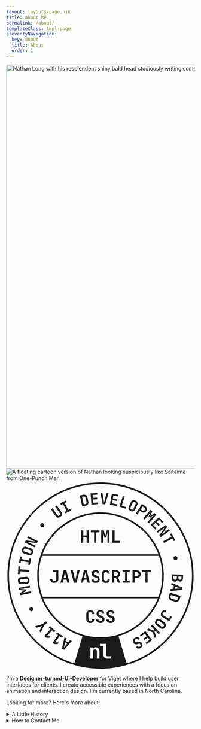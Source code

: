 ```yaml
---
layout: layouts/page.njk
title: About Me
permalink: /about/
templateClass: tmpl-page
eleventyNavigation:
  key: about
  title: About
  order: 1
---
```

<div class="feature relative">
<img class="rounded-1" srcset="https://user-images.githubusercontent.com/623568/247686578-227b031d-bd71-4d5b-88e4-60b6915b7a6a.jpg 960w, https://user-images.githubusercontent.com/623568/247686589-54231f47-41e7-4444-93c1-b2b47b9da555.jpg 1920w"
sizes="(max-width: 768px) 100vw, 1920px" alt="Nathan Long with his resplendent shiny bald head studiously writing something of presumably great importance" width="1920" height="1080">
<img class="about-inset rounded-full" src="https://user-images.githubusercontent.com/623568/247695819-a3b3e0ee-6a61-4055-95d4-39a10ff7c603.png" alt="A floating cartoon version of Nathan looking suspiciously like Saitaima from One-Punch Man">
<div class="svg-inset">
<svg viewBox="0 0 355 355" xmlns="http://www.w3.org/2000/svg" xml:space="preserve" style="fill-rule:evenodd;clip-rule:evenodd;stroke-linejoin:round;stroke-miterlimit:2"><title>A rotating badge with text reading HTML, JavaScript, and CSS in the middle with a ring of text around it reading A11y, Motion, UI Development, Bad Jokes</title><path d="M177.5 2.137c96.784 0 175.361 78.576 175.361 175.361S274.284 352.859 177.5 352.859c-96.785 0-175.362-78.576-175.362-175.361S80.715 2.137 177.5 2.137ZM67.35 140.557c-3.896 11.607-6.007 24.03-6.007 36.941 0 13.956 2.466 27.34 6.987 39.74h218.34c4.52-12.4 6.986-25.784 6.986-39.74 0-12.912-2.11-25.334-6.007-36.94H67.35Zm120.134 50.707c-1.515 0-2.827-.283-3.936-.848-1.11-.565-1.968-1.365-2.576-2.4-.608-1.035-.912-2.256-.912-3.664v-10.176c0-1.408.304-2.629.912-3.664.608-1.035 1.467-1.835 2.576-2.4s2.42-.848 3.936-.848c1.493 0 2.795.283 3.904.848s1.973 1.365 2.592 2.4.928 2.256.928 3.664h-4.032c0-1.088-.293-1.925-.88-2.512s-1.424-.88-2.512-.88-1.931.288-2.528.864c-.597.576-.896 1.408-.896 2.496v10.208c0 1.088.299 1.925.896 2.512s1.44.88 2.528.88 1.925-.293 2.512-.88.88-1.424.88-2.512h4.032c0 1.408-.31 2.629-.928 3.664-.62 1.035-1.483 1.835-2.592 2.4-1.11.565-2.411.848-3.904.848Zm-60.32-.32-5.888-23.36h4.128l3.552 15.232c.192.747.368 1.552.528 2.416.16.864.283 1.552.368 2.064.085-.512.208-1.2.368-2.064.16-.864.336-1.68.528-2.448l3.424-15.2h4.064l-5.888 23.36h-5.184Zm110.656 0v-23.36h7.776c1.557 0 2.917.3 4.08.896 1.163.597 2.064 1.435 2.704 2.512.64 1.077.96 2.341.96 3.792 0 1.451-.32 2.715-.96 3.792-.64 1.077-1.541 1.915-2.704 2.512-1.163.597-2.523.896-4.08.896h-3.776v8.96h-4Zm4-12.48h3.776c1.13 0 2.027-.341 2.688-1.024.66-.683.992-1.568.992-2.656s-.331-1.973-.992-2.656-1.557-1.024-2.688-1.024h-3.776v7.36Zm-22.784 12.48v-3.616h4.704V171.2h-4.704v-3.616h13.44v3.616h-4.704v16.128h4.704v3.616h-13.44Zm43.104 0V171.2h-6.112v-3.616h16.255v3.616h-6.112v19.744h-4.031Zm-93.92.32c-1.6 0-2.981-.272-4.144-.816-1.163-.544-2.07-1.312-2.72-2.304-.651-.992-.976-2.16-.976-3.504h4c0 .96.352 1.723 1.056 2.288.704.565 1.643.848 2.816.848 1.152 0 2.053-.277 2.704-.832.65-.555.976-1.312.976-2.272 0-.789-.224-1.467-.672-2.032-.448-.565-1.067-.955-1.856-1.168l-2.816-.768c-1.813-.491-3.221-1.339-4.224-2.544-1.003-1.205-1.504-2.661-1.504-4.368 0-1.984.66-3.568 1.984-4.752 1.323-1.184 3.104-1.776 5.344-1.776 2.26 0 4.059.581 5.392 1.744 1.333 1.163 2 2.725 2 4.688h-4c0-.896-.304-1.611-.912-2.144-.608-.533-1.445-.8-2.512-.8-1.045 0-1.861.261-2.448.784s-.88 1.253-.88 2.192c0 .725.219 1.355.656 1.888.437.533 1.072.907 1.904 1.12l2.848.8c1.813.491 3.216 1.339 4.208 2.544s1.488 2.693 1.488 4.464c0 1.344-.32 2.523-.96 3.536-.64 1.013-1.536 1.797-2.688 2.352-1.152.555-2.507.832-4.064.832Zm-27.744-.32 5.888-23.36h5.152l5.92 23.36h-4.096l-1.28-5.664h-6.208l-1.28 5.664h-4.096Zm6.112-8.928h4.736l-1.408-6.272a138.22 138.22 0 0 1-.608-2.832 59.86 59.86 0 0 1-.352-1.84 59.86 59.86 0 0 1-.352 1.84c-.171.843-.373 1.776-.608 2.8l-1.408 6.304Zm52.8 8.928v-23.36h7.392c1.557 0 2.907.288 4.048.864 1.14.576 2.032 1.381 2.672 2.416.64 1.035.96 2.256.96 3.664 0 1.557-.39 2.917-1.168 4.08a6.364 6.364 0 0 1-3.152 2.48l4.64 9.856h-4.48l-4.064-9.28h-2.848v9.28h-4Zm4-12.8h3.392c1.13 0 2.016-.309 2.656-.928.64-.619.96-1.472.96-2.56s-.325-1.952-.976-2.592c-.651-.64-1.531-.96-2.64-.96h-3.392v7.04Zm-101.312 12.8 5.888-23.36h5.152l5.92 23.36h-4.096l-1.28-5.664h-6.208l-1.28 5.664h-4.096Zm6.112-8.928h4.736l-1.408-6.272a138.22 138.22 0 0 1-.608-2.832 59.86 59.86 0 0 1-.352-1.84 59.86 59.86 0 0 1-.352 1.84c-.171.843-.373 1.776-.608 2.8l-1.408 6.304Zm-17.792 9.248c-2.368 0-4.24-.651-5.616-1.952-1.376-1.301-2.064-3.061-2.064-5.28h4c0 1.152.325 2.064.976 2.736.65.672 1.552 1.008 2.704 1.008 1.13 0 2.027-.331 2.688-.992.66-.661.992-1.568.992-2.72V171.2h-6.56v-3.616h10.56v16.48c0 2.219-.688 3.973-2.064 5.264-1.376 1.29-3.248 1.936-5.616 1.936Zm196.2-53.707C270.296 93.1 227.578 61.342 177.5 61.342S84.703 93.099 68.403 137.557h218.193Zm-121.24-21.698V96.115h-6.112V92.5H175.5v3.616h-6.112v19.744h-4.032Zm13.408 0V92.5h4.736l2.24 7.424c.235.747.42 1.424.56 2.032.139.608.229 1.062.272 1.36.043-.298.133-.752.272-1.36a26.55 26.55 0 0 1 .56-2.032l2.208-7.424h4.768v23.36h-3.744v-9.824c0-2.154.085-4.154.256-6 .17-1.845.363-3.6.576-5.264l-3.168 11.04h-3.488l-3.2-10.816c.213 1.494.416 3.131.608 4.912.192 1.782.288 3.824.288 6.128v9.824h-3.744Zm21.28 0V92.5h4v19.744h9.92v3.616h-13.92Zm-59.008 0V92.5h4v9.376h6.272V92.5h4v23.36h-4v-10.368h-6.272v10.368h-4ZM226.6 342.753c71.24-21.164 123.26-87.182 123.26-165.255 0-95.129-77.233-172.361-172.361-172.361-95.13 0-172.362 77.232-172.362 172.361 0 78.073 52.02 144.091 123.26 165.255l15.099-51.029c-49.22-14.65-85.154-60.274-85.154-114.226 0-65.765 53.392-119.156 119.157-119.156 65.765 0 119.156 53.391 119.156 119.156 0 53.952-35.933 99.577-85.153 114.226l15.098 51.03ZM43.64 186.09c.128 2.026-.334 3.668-1.387 4.926-1.054 1.259-2.535 1.949-4.445 2.07l-9.204.585c-1.91.12-3.467-.375-4.671-1.49-1.204-1.115-1.871-2.686-2-4.711-.128-2.026.334-3.669 1.387-4.927 1.053-1.258 2.526-1.947 4.416-2.068l9.233-.586c1.91-.122 3.467.375 4.67 1.49 1.205 1.115 1.872 2.685 2 4.711Zm-3.184.202c-.063-.984-.375-1.71-.938-2.178-.562-.467-1.335-.67-2.32-.608l-9.203.585c-.984.063-1.725.362-2.224.897-.5.536-.717 1.295-.654 2.279.062.984.375 1.71.937 2.178.563.468 1.336.671 2.32.608l9.204-.585c.984-.062 1.725-.361 2.224-.897.498-.535.716-1.295.654-2.279Zm231.537-104.56 15.575-14.337 8.603 9.344-2.347 2.16-6.187-6.72-4.054 3.731 5.5 5.974-2.262 2.082-5.5-5.974-4.565 4.204 6.187 6.72-2.347 2.161-8.603-9.345ZM46.957 210.34l-20.771 4.088-.83-4.211 6.21-3.291c.623-.34 1.193-.624 1.709-.854.516-.23.904-.39 1.162-.48-.273.015-.692.013-1.257-.004a23.59 23.59 0 0 1-1.905-.142l-6.988-.664-.834-4.24 20.77-4.088.657 3.329-8.736 1.72a59.2 59.2 0 0 1-5.38.822 137.7 137.7 0 0 1-4.781.409l10.37.885.61 3.102-9.056 4.738c1.29-.451 2.71-.918 4.26-1.401 1.55-.482 3.35-.925 5.4-1.328l8.735-1.72.655 3.33Zm3.525 28.915c.483.99.564 1.95.243 2.882-.32.93-.976 1.637-1.967 2.12-.99.483-1.951.564-2.881.243-.931-.32-1.638-.976-2.121-1.967-.483-.99-.564-1.951-.243-2.881.32-.931.976-1.638 1.967-2.121.99-.483 1.95-.564 2.88-.243.932.32 1.639.976 2.122 1.967Zm241.927 7.437c1.108-1.837 2.49-2.985 4.143-3.444 1.654-.46 3.342-.17 5.064.87l-1.873 3.104c-.894-.54-1.754-.714-2.58-.523-.826.19-1.508.732-2.048 1.626-.529.877-.692 1.728-.488 2.55.204.823.752 1.504 1.646 2.043l9.983 6.022 3.071-5.091 2.806 1.693-4.943 8.194-12.789-7.714c-1.722-1.038-2.76-2.393-3.119-4.065-.357-1.672.018-3.427 1.127-5.265Zm2.991-133.705 15.804-8.39-2.597-4.893 2.895-1.536 6.907 13.012-2.894 1.536-2.597-4.892-15.804 8.39-1.714-3.227Zm-20.25 157.119 14.552 15.375-2.632 2.492-5.94-6.276-1.812 1.714 3.013 9.047-2.844 2.691-3.483-10.598-11.237-4.617 2.927-2.771 9.472 3.933 1.79-1.695-6.438-6.803 2.632-2.492Zm8.128-175.74 17.266-12.25 2.568 3.618-10.549 14.702a89.26 89.26 0 0 1 1.685-1.409c.653-.534 1.32-1.072 2.001-1.615a42.755 42.755 0 0 1 1.851-1.402l8.183-5.806 1.913 2.697-17.266 12.25-2.567-3.62 10.582-14.654c-.435.356-.959.787-1.572 1.293a92.491 92.491 0 0 1-1.903 1.528c-.656.512-1.267.97-1.835 1.373l-8.444 5.99-1.913-2.696ZM123.355 300.78l-14.364 16.441-4.16-2.119 4.829-21.299 3.307 1.685-1.296 5.101 5.013 2.553 3.364-4.047 3.307 1.685Zm-8.608 4.695-3.824-1.948-1.443 5.644c-.241.941-.465 1.786-.674 2.537a56.584 56.584 0 0 1-.473 1.631c.21-.284.557-.73 1.04-1.34.486-.612 1.033-1.282 1.644-2.012l3.73-4.512Zm-37.835-38.852-5.824 5.015-6.17 13.501-2.478-2.878 3.403-7.293c.275-.57.569-1.102.88-1.6.31-.497.565-.87.762-1.115-.285.143-.694.335-1.226.577-.532.24-1.1.456-1.703.644l-7.66 2.348-2.46-2.857 14.268-4.096 5.824-5.015 2.384 2.769Zm234.498-75.31 20.051 8.637-.743 4.609-21.754 1.928.59-3.664 5.253-.33.895-5.553-4.883-1.962.591-3.665Zm7.106 6.756-.683 4.237 5.815-.355c.97-.06 1.843-.104 2.621-.135a53.134 53.134 0 0 1 1.697-.05 56.754 56.754 0 0 1-1.595-.58c-.73-.275-1.535-.591-2.418-.948l-5.437-2.17Zm-36.537 63.515c1.275-1.58 2.726-2.477 4.352-2.692 1.627-.216 3.186.278 4.675 1.48l7.177 5.79c1.49 1.203 2.301 2.62 2.435 4.257.133 1.635-.437 3.243-1.712 4.823-1.275 1.58-2.725 2.477-4.352 2.692-1.627.216-3.178-.272-4.652-1.461l-7.2-5.81c-1.49-1.202-2.3-2.62-2.435-4.256-.133-1.635.437-3.243 1.712-4.823Zm2.483 2.003c-.619.768-.88 1.514-.782 2.239.098.725.531 1.397 1.298 2.016l7.177 5.79c.768.62 1.516.9 2.246.844.73-.057 1.403-.47 2.022-1.237.62-.768.88-1.514.782-2.24-.098-.724-.53-1.396-1.298-2.015l-7.177-5.791c-.768-.62-1.516-.9-2.245-.843-.73.058-1.404.47-2.023 1.237ZM160.427 44.006l-1.681-21.103 12.662-1.01.254 3.18-9.107.727.438 5.492 8.094-.645.244 3.065-8.094.645.493 6.186 9.106-.725.253 3.179-12.662 1.009Zm21.169-.88-4.294-21.406 3.737.184 2.539 13.945c.14.684.265 1.42.37 2.21.108.789.188 1.417.243 1.884.099-.46.24-1.077.424-1.851a36.61 36.61 0 0 1 .587-2.193l3.773-13.607 3.679.18-6.366 20.884-4.692-.23ZM43.253 170.593l-17.854-1.179-.365 5.527-3.27-.216.97-14.7 3.27.216-.364 5.527 17.854 1.18-.241 3.645Zm1.203-13.097-3.215-.632.82-4.183-14.341-2.816-.821 4.183-3.216-.63 2.347-11.953 3.215.631-.821 4.183 14.342 2.816.822-4.183 3.215.632-2.347 11.952ZM195.16 44.112l3.758-20.834 12.5 2.255-.566 3.139-8.99-1.621-.978 5.422 7.99 1.442-.545 3.025-7.991-1.441-1.101 6.107 8.99 1.62-.567 3.14-12.5-2.254ZM50.359 134.763c-.645 1.924-1.693 3.271-3.143 4.04-1.45.767-3.082.847-4.897.24l-8.744-2.932c-1.815-.608-3.07-1.655-3.764-3.142-.695-1.487-.72-3.193-.075-5.117.645-1.925 1.693-3.272 3.143-4.04 1.45-.768 3.074-.85 4.87-.249l8.772 2.94c1.814.608 3.069 1.656 3.764 3.142.694 1.487.719 3.193.074 5.118Zm-3.025-1.014c.314-.935.298-1.725-.046-2.37-.345-.646-.984-1.126-1.92-1.439l-8.743-2.93c-.935-.314-1.734-.316-2.398-.009-.664.308-1.153.93-1.466 1.864-.313.935-.298 1.725.047 2.371.344.645.984 1.125 1.919 1.438l8.744 2.93c.935.314 1.734.317 2.398.01.664-.309 1.152-.93 1.465-1.865Zm59.403 158.24-1.864 2.694-4.532-3.134-8.346 12.07 6.898-.237-2.177 3.15-6.003.114-3.53-2.442 10.177-14.716-3.65-2.524 1.864-2.694 11.163 7.718Zm-14.182-10.114-2.196 2.432-4.09-3.694-9.835 10.888 6.87.657L80.738 295l-5.967-.662-3.185-2.877 11.994-13.277-3.293-2.974 2.197-2.432 10.07 9.098ZM70.61 85.172c-.721.833-1.573 1.285-2.554 1.356-.982.07-1.89-.255-2.723-.977-.833-.72-1.285-1.572-1.355-2.554-.071-.982.254-1.889.976-2.722.72-.834 1.573-1.285 2.554-1.356.982-.07 1.89.255 2.723.976s1.285 1.573 1.355 2.555c.07.981-.254 1.89-.976 2.722Zm241.463 89.98 21.158.727-.223 6.492c-.07 2.029-.619 3.63-1.645 4.804-1.027 1.174-2.372 1.732-4.033 1.675-1.16-.04-2.13-.378-2.91-1.014-.782-.636-1.28-1.48-1.495-2.532-.292 1.17-.909 2.091-1.85 2.765-.943.674-2.09.987-3.443.941-1.217-.042-2.27-.363-3.158-.965-.889-.601-1.562-1.417-2.02-2.449-.458-1.031-.663-2.242-.615-3.633l.234-6.811Zm12.312 3.963-.099 2.898c-.033.947.197 1.709.69 2.287.493.578 1.184.883 2.072.913.87.03 1.57-.222 2.101-.755.531-.533.813-1.282.846-2.248l.1-2.899-5.71-.196Zm-9.419-.324-.105 3.043c-.036 1.063.22 1.909.77 2.537.548.628 1.315.959 2.301.993.985.034 1.793-.243 2.422-.831.63-.587.963-1.413 1-2.475l.104-3.044-6.492-.223ZM111.235 60.431l-1.486-2.92 3.799-1.933-6.63-13.026-3.8 1.934-1.486-2.921 10.855-5.525 1.486 2.92-3.8 1.934 6.63 13.026 3.8-1.934 1.487 2.92-10.855 5.526Zm196.952 149.18 20.288 6.044-1.796 6.03c-.409 1.372-1.027 2.484-1.856 3.337-.829.852-1.799 1.416-2.909 1.69-1.11.274-2.305.22-3.584-.16l-7.587-2.26c-1.279-.381-2.312-.991-3.1-1.831a5.974 5.974 0 0 1-1.525-3.011c-.227-1.167-.137-2.437.272-3.808l1.797-6.031Zm2.077 4.402-.76 2.557c-.299 1-.245 1.884.162 2.65.407.767 1.111 1.3 2.112 1.598l7.587 2.26c.982.293 1.853.229 2.614-.19.76-.42 1.29-1.13 1.587-2.13l.762-2.556-14.064-4.19ZM213.13 47.74l6.537-20.136 3.448 1.12-5.525 17.018 8.55 2.776-1.011 3.117-12-3.895Zm30.965 12.774 11.437-17.815 5.93 3.807c1.188.763 2.079 1.656 2.672 2.68.594 1.026.871 2.106.832 3.24-.039 1.135-.414 2.256-1.124 3.362-.71 1.107-1.572 1.914-2.588 2.422-1.015.509-2.113.706-3.292.592-1.18-.113-2.362-.551-3.55-1.314l-2.88-1.85-4.386 6.835-3.051-1.96Zm9.16-7.56 2.88 1.85c.863.553 1.713.732 2.552.535.838-.197 1.524-.71 2.056-1.54.533-.83.714-1.667.544-2.511-.17-.845-.686-1.544-1.548-2.097l-2.88-1.85-3.603 5.614Zm61.85 92.578c-.25-1.073-.115-2.027.404-2.863.52-.836 1.317-1.379 2.39-1.629 1.073-.25 2.028-.115 2.864.405.836.52 1.378 1.316 1.63 2.39.25 1.073.114 2.027-.406 2.863-.52.836-1.317 1.38-2.39 1.63-1.073.25-2.028.114-2.863-.406-.836-.52-1.379-1.316-1.629-2.39ZM142.966 47.417l-4.423-20.703 6.154-1.315c1.399-.3 2.672-.29 3.817.03 1.146.319 2.105.9 2.878 1.743.774.843 1.3 1.917 1.578 3.22l1.654 7.743c.279 1.305.239 2.505-.12 3.6-.36 1.094-.997 2.02-1.912 2.78-.915.759-2.072 1.288-3.472 1.587l-6.154 1.315Zm2.867-3.934 2.609-.557c1.02-.218 1.77-.69 2.248-1.415.478-.724.608-1.597.389-2.618l-1.654-7.743c-.214-1.002-.687-1.736-1.42-2.202-.732-.466-1.608-.59-2.63-.372l-2.608.557 3.066 14.35ZM53.77 124.526l-19.028-9.279 1.945-3.988 17.959 2.208a88.392 88.392 0 0 1-2.044-.803c-.781-.316-1.574-.643-2.377-.98a42.937 42.937 0 0 1-2.117-.953l-9.02-4.398 1.45-2.972 19.029 9.28-1.945 3.987-17.934-2.26c.52.211 1.15.464 1.888.76.738.295 1.489.607 2.253.937.764.33 1.459.647 2.085.952l9.305 4.538-1.45 2.971ZM262.08 282.11l12.517 17.071-10.243 7.511-1.886-2.573 7.366-5.4-3.258-4.445-6.547 4.802-1.818-2.479 6.547-4.802-3.668-5.005-7.367 5.402-1.886-2.573 10.243-7.51Zm-19.787 12.79c1.269-.704 2.483-1.094 3.644-1.173 1.16-.079 2.217.132 3.168.632.95.501 1.722 1.285 2.312 2.35l-3.172 1.756c-.421-.76-1.035-1.21-1.841-1.35-.807-.14-1.675.048-2.605.563-.914.506-1.506 1.121-1.78 1.847-.271.725-.197 1.468.225 2.23.346.625.82 1.064 1.424 1.316.604.251 1.265.288 1.985.111l2.569-.627c1.653-.407 3.142-.353 4.466.163 1.324.515 2.36 1.45 3.11 2.803.87 1.573 1.04 3.12.512 4.638-.53 1.52-1.681 2.771-3.457 3.754-1.793.993-3.473 1.321-5.041.984-1.567-.336-2.782-1.283-3.643-2.839l3.17-1.756c.395.711.949 1.144 1.666 1.3.716.156 1.497 0 2.342-.468.829-.459 1.36-1.025 1.597-1.696.236-.672.148-1.38-.264-2.125-.32-.575-.768-.978-1.35-1.209-.58-.23-1.247-.248-2-.052l-2.61.616c-1.653.407-3.137.35-4.453-.17-1.315-.52-2.361-1.482-3.14-2.886-.59-1.066-.852-2.14-.79-3.225.063-1.085.429-2.1 1.099-3.045.67-.945 1.622-1.76 2.857-2.443ZM101.866 66.778c-1.708 1.168-3.364 1.615-4.968 1.34-1.603-.273-2.956-1.216-4.058-2.828l-8.542-12.498 3.017-2.062 8.525 12.474c.568.83 1.217 1.335 1.948 1.514.732.179 1.496-.004 2.294-.55.782-.534 1.227-1.177 1.333-1.93.107-.751-.123-1.542-.691-2.372l-8.525-12.474 3.017-2.062 8.542 12.498c1.1 1.612 1.493 3.212 1.173 4.8-.32 1.589-1.341 2.972-3.065 4.15Zm132.326-10.85c-1.84-.858-3.06-2.051-3.66-3.578-.6-1.528-.495-3.16.314-4.893l3.897-8.36c.809-1.733 1.99-2.862 3.547-3.385 1.555-.522 3.253-.355 5.093.503 1.839.858 3.059 2.05 3.659 3.578.6 1.527.499 3.15-.301 4.867l-3.91 8.385c-.808 1.734-1.99 2.863-3.546 3.386-1.555.522-3.253.355-5.093-.503Zm1.348-2.891c.894.416 1.68.49 2.36.22.68-.27 1.23-.851 1.646-1.744l3.897-8.36c.417-.892.509-1.686.279-2.38-.231-.695-.794-1.25-1.687-1.667-.894-.416-1.681-.49-2.361-.221-.68.27-1.23.852-1.645 1.745l-3.897 8.358c-.417.894-.51 1.688-.28 2.382.232.695.794 1.25 1.688 1.667Zm22.602 16.697 13.577-16.242 3.293 2.752-2.758 6.464c-.27.656-.534 1.235-.79 1.739-.258.503-.459.87-.603 1.103.204-.182.53-.445.98-.787.45-.342.973-.705 1.57-1.087l5.851-3.88 3.315 2.772L269 78.81l-2.603-2.176 5.71-6.83a59.288 59.288 0 0 1 3.666-4.023 134.902 134.902 0 0 1 3.46-3.326l-8.62 5.835-2.425-2.027 4.062-9.38a131.468 131.468 0 0 1-2.433 3.768c-.902 1.35-2.022 2.827-3.36 4.429l-5.71 6.83-2.604-2.176ZM69.47 220.239c17.04 42.985 59.009 73.415 108.029 73.415 49.02 0 90.987-30.43 108.028-73.415H69.471Zm107.853 46.65c-1.6 0-2.981-.272-4.144-.816-1.163-.544-2.07-1.312-2.72-2.304-.651-.992-.976-2.16-.976-3.504h4c0 .96.352 1.723 1.056 2.288.704.566 1.643.848 2.816.848 1.152 0 2.053-.277 2.704-.832.65-.554.976-1.312.976-2.272 0-.79-.224-1.466-.672-2.032-.448-.565-1.067-.954-1.856-1.168l-2.816-.768c-1.813-.49-3.221-1.338-4.224-2.544-1.003-1.205-1.504-2.661-1.504-4.368 0-1.984.66-3.568 1.984-4.752 1.323-1.184 3.104-1.776 5.344-1.776 2.26 0 4.059.582 5.392 1.744 1.333 1.163 2 2.726 2 4.688h-4c0-.896-.304-1.61-.912-2.144-.608-.533-1.445-.8-2.512-.8-1.045 0-1.861.262-2.448.784-.587.523-.88 1.254-.88 2.192 0 .726.219 1.355.656 1.888.437.534 1.072.907 1.904 1.12l2.848.8c1.813.49 3.216 1.339 4.208 2.544.992 1.206 1.488 2.694 1.488 4.464 0 1.344-.32 2.523-.96 3.536-.64 1.014-1.536 1.798-2.688 2.352-1.152.555-2.507.832-4.064.832Zm19.2 0c-1.6 0-2.981-.272-4.144-.816-1.163-.544-2.07-1.312-2.72-2.304-.651-.992-.976-2.16-.976-3.504h4c0 .96.352 1.723 1.056 2.288.704.566 1.643.848 2.816.848 1.152 0 2.053-.277 2.704-.832.65-.554.976-1.312.976-2.272 0-.79-.224-1.466-.672-2.032-.448-.565-1.067-.954-1.856-1.168l-2.816-.768c-1.813-.49-3.221-1.338-4.224-2.544-1.003-1.205-1.504-2.661-1.504-4.368 0-1.984.66-3.568 1.984-4.752 1.323-1.184 3.104-1.776 5.344-1.776 2.26 0 4.059.582 5.392 1.744 1.333 1.163 2 2.726 2 4.688h-4c0-.896-.304-1.61-.912-2.144-.608-.533-1.445-.8-2.512-.8-1.045 0-1.861.262-2.448.784-.587.523-.88 1.254-.88 2.192 0 .726.219 1.355.656 1.888.437.534 1.072.907 1.904 1.12l2.848.8c1.813.49 3.216 1.339 4.208 2.544.992 1.206 1.488 2.694 1.488 4.464 0 1.344-.32 2.523-.96 3.536-.64 1.014-1.536 1.798-2.688 2.352-1.152.555-2.507.832-4.064.832Zm-38.336 0c-1.515 0-2.827-.282-3.936-.848-1.11-.565-1.968-1.365-2.576-2.4-.608-1.034-.912-2.256-.912-3.664V249.8c0-1.408.304-2.63.912-3.664.608-1.034 1.467-1.834 2.576-2.4 1.109-.565 2.42-.848 3.936-.848 1.493 0 2.795.283 3.904.848 1.109.566 1.973 1.366 2.592 2.4.619 1.035.928 2.256.928 3.664h-4.032c0-1.088-.293-1.925-.88-2.512-.587-.586-1.424-.88-2.512-.88s-1.931.288-2.528.864c-.597.576-.896 1.408-.896 2.496v10.208c0 1.088.299 1.926.896 2.512.597.587 1.44.88 2.528.88s1.925-.293 2.512-.88c.587-.586.88-1.424.88-2.512h4.032c0 1.408-.31 2.63-.928 3.664-.62 1.035-1.483 1.835-2.592 2.4-1.11.566-2.411.848-3.904.848Zm31.89 66.895h6.46v-4.294h-6.118c-.76 0-1.362-.235-1.805-.703-.443-.469-.665-1.096-.665-1.88v-20.863h-11.628v4.294h6.878v16.682c0 2.026.627 3.66 1.88 4.902 1.255 1.241 2.92 1.862 4.998 1.862Zm-31.616 0h4.75v-13.072c0-1.318.336-2.33 1.007-3.04.67-.71 1.602-1.064 2.793-1.064 1.14 0 2.046.342 2.717 1.026.67.684 1.007 1.66 1.007 2.926v13.224h4.75v-13.718c0-2.306-.614-4.142-1.843-5.51-1.23-1.368-2.87-2.052-4.921-2.052-1.545 0-2.8.386-3.762 1.16-.963.771-1.558 1.842-1.786 3.21h-.076v-3.99h-4.636v20.9Z" fill="currentColor"/></svg>
</div>
</div>

I'm a **Designer-turned-UI-Developer** for [Viget](https://www.viget.com) where I help build user interfaces for clients. I create accessible experiences with a focus on animation and interaction design. I'm currently based in North Carolina.

Looking for more? Here's more about:

<details class="popout details flow-2">
<summary class="font-bold">A Little History</summary>

<hr class="my-1">
<div class="flow flow-1">

### An Art Degree?

Yep. I originally thought I was going to be a **[Sequential Artist](https://en.wikipedia.org/wiki/Sequential_art)** and work at Marvel ... BUT in a dash of prudence unbecoming of my younger self I decided to diversify and found graphic design which combined my love of art AND computers. I finished school and went into marketing and advertising.

I had been playing around with **Flash** at the time (remember Flash? No? Oh... 👴), but started to learn **HTML** and **CSS** on the side. A real turning point for me was **[Ethan Marcotte](https://ethanmarcotte.com/)'s** article on **[Responsive Design](https://alistapart.com/article/responsive-web-design/)** and the realization of how fluid the web could be! I soon after bamboozled my way into an agency as a **Designer-Who-Codes** and spent many years there doing more and more code (and loving every minute of it)...

I eventually went `full developer` in 2022 at **[Viget](https://www.viget.com/about/team/nlong/)** where I work now as a **UI Developer**.
</div>
</details>


<details class="popout details flow-2">
<summary class="font-bold">How to Contact Me</summary>

<hr class="my-1">
<div class="flow flow-1">

The best way to have a real conversation with me is by email: <a data-module="email-hider"></a>

You can also find me in these spaces:

- [Github](https://github.com/nathanlong) - Code and projects
- [CodePen](https://codepen.io/nathanlong) - Demos and experiments
- [LinkedIn](https://www.linkedin.com/in/nathanmlong/) - Digital resume and recruiter spam

</div>

</details>
